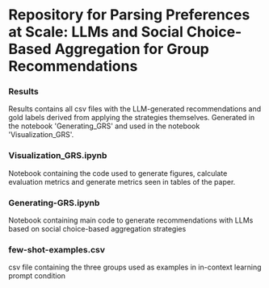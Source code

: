 # Repository for Parsing Preferences at Scale: LLMs and Social Choice-Based Aggregation for Group Recommendations


### **Results**

Results contains all csv files with the LLM-generated recommendations and gold labels derived from applying the strategies themselves.
Generated in the notebook 'Generating_GRS' and used in the notebook 'Visualization_GRS'.


### **Visualization_GRS.ipynb**

Notebook containing the code used to generate figures, calculate evaluation metrics and generate metrics seen in tables of the paper.

### **Generating-GRS.ipynb**

Notebook containing main code to generate recommendations with LLMs based on social choice-based aggregation strategies


### few-shot-examples.csv

csv file containing the three groups used as examples in in-context learning prompt condition
